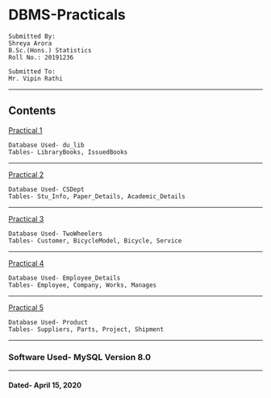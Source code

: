 # DBMS-Practicals
```
Submitted By:
Shreya Arora
B.Sc.(Hons.) Statistics
Roll No.: 20191236

Submitted To:
Mr. Vipin Rathi
```
------------------------------------------------------------------------------------------------------------------------
## Contents
[Practical 1](https://github.com/shreya139/DBMS-Practicals/blob/master/Question%201)
```
Database Used- du_lib
Tables- LibraryBooks, IssuedBooks
```
------------------------------------------------------------------------------------------------------------------------
[Practical 2](https://github.com/shreya139/DBMS-Practicals/blob/master/Question%202)
```
Database Used- CSDept
Tables- Stu_Info, Paper_Details, Academic_Details
```
------------------------------------------------------------------------------------------------------------------------
[Practical 3](https://github.com/shreya139/DBMS-Practicals/blob/master/Question%203)
```
Database Used- TwoWheelers
Tables- Customer, BicycleModel, Bicycle, Service
```
------------------------------------------------------------------------------------------------------------------------
[Practical 4](https://github.com/shreya139/DBMS-Practicals/blob/master/Question%204)
```
Database Used- Employee_Details
Tables- Employee, Company, Works, Manages
```
------------------------------------------------------------------------------------------------------------------------
[Practical 5](https://github.com/shreya139/DBMS-Practicals/blob/master/Question%205)
```
Database Used- Product
Tables- Suppliers, Parts, Project, Shipment
```
------------------------------------------------------------------------------------------------------------------------
### Software Used- MySQL Version 8.0
------------------------------------------------------------------------------------------------------------------------
#### Dated- April 15, 2020
